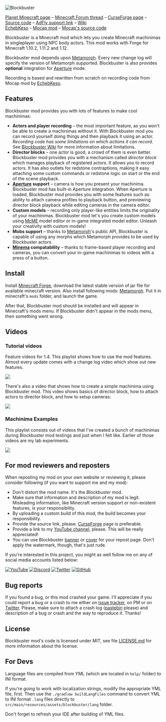 ![Blockbuster](http://i.imgur.com/nqDKg1R.png)

[Planet Minecraft page](http://www.planetminecraft.com/mod/blockbuster-machinima-mod/) – [Minecraft Forum thread](http://www.minecraftforum.net/forums/mapping-and-modding/minecraft-mods/2700216-blockbuster-machinima-studio-mod) – [CurseForge page](https://minecraft.curseforge.com/projects/blockbuster) – [Source code](https://github.com/mchorse/blockbuster) – [AdFly support link](http://adf.ly/15268913/blockbuster-curseforge) – [Wiki](https://github.com/mchorse/blockbuster/wiki)  
[EchebKeso](https://twitter.com/EchebKeso) – [Mocap mod](http://www.minecraftforum.net/forums/mapping-and-modding/minecraft-mods/1445402-minecraft-motion-capture-mod-mocap-16-000) – [Mocap's source code](https://github.com/EchebKeso/Mocap)

Blockbuster is a Minecraft mod which lets you create Minecraft machinimas in singleplayer using NPC body actors. This mod works with Forge for Minecraft 1.10.2, 1.11.2 and 1.12.

Blockbuster mod depends upon [Metamorph](https://minecraft.curseforge.com/projects/metamorph). Every new change log will specify the version of Metamorph supported. Blockbuster is also provides **optional** integration for [Aperture](https://minecraft.curseforge.com/projects/aperture) mode.

Recording is based and rewritten from scratch on recording code from Mocap mod by [EchebKeso](https://twitter.com/EchebKeso).

## Features

Blockbuster mod provides you with lots of features to make cool machinimas:

* **Actors and player recording** – the most important feature, as you won't be able to create a machinimas without it. With Blockbuster mod you can record yourself doing things and then playback it using an actor. *Recording code has some limitations on which actions it can record*. See [Blockbuster Wiki](https://github.com/mchorse/blockbuster/wiki) for more information about limitations.
* **Director blocks** – one actor is good, a crowd of them is even better. Blockbuster mod provides you with a mechanism called *director block* which manages playback of registered actors. It allows you to record actors. It has also outlets for redstone contraptions, making it easy attaching some custom commands or redstone logic on start or the end of the scene playback.
* **[Aperture](https://minecraft.curseforge.com/projects/aperture) support** – camera is how you present your machinima. Blockbuster mod has built-in Aperture integration. When Aperture is loaded, Blockbuster mod provides you with some features such as: ability to attach camera profiles to playback button, and previewing director block playback while editing cameras in the camera editor.
* **Custom models** – recording only player-like entities limits the originality of your machinimas. Blockbuster mod let's you create custom models using [McME](https://mchorse.github.io/mcme/) model editor or in-game integrated model editor. Unleash your creativity with custom models!
* **Mobs support** – thanks to [Metamorph](https://minecraft.curseforge.com/projects/metamorph)'s public API, Blockbuster is capable of using any morphs which Metamorph provides to be used by Blockbuster actors.
* **[Minema](http://www.minecraftforum.net/forums/mapping-and-modding/minecraft-mods/2790594-minema-unofficial-the-smooth-movie-recorder) compatability** – thanks to frame-based player recording and cameras, you can convert your in-game machinimas to videos with a press of a button.

## Install

Install [Minecraft Forge](http://files.minecraftforge.net/), download the latest stable version of jar file for available minecraft version. Also install following mods: [Metamorph](https://minecraft.curseforge.com/projects/metamorph). Put it in minecraft's `mods` folder, and launch the game.

After that, Blockbuster mod should be installed and will appear in Minecraft's mods menu. If Blockbuster didn't appear in the mods menu, then something went wrong. 

## Videos

### Tutorial videos

Feature videos for 1.4. This playlist shows how to use the mod features. Almost every update comes with a change log video which show out new features.

<a href="https://youtu.be/CoJ_6Byh6LA?list=PL6UPd2Tj65nEwg2bfY-NduLihPy6fgnvK"><img src="https://img.youtube.com/vi/CoJ_6Byh6LA/0.jpg"></a> 

There's also a video that shows how to create a simple machinima using Blockbuster mod. This video shows basics of director block, how to attach actors to director block, and how to setup cameras:

<a href="https://youtu.be/cVTIzKzWtqg?list=PL6UPd2Tj65nE0Pmf6GD2Fk3aRGWTGKlZk"><img src="https://img.youtube.com/vi/cVTIzKzWtqg/0.jpg"></a> 

### Machinima Examples

This playlist consists out of videos that I've created a bunch of machinimas during Blockbuster mod testings and just when I felt like. Earlier of those videos are my lab experiments.

<a href="https://youtu.be/FjED5qT80eM?list=PL6UPd2Tj65nFdhjzY-z6yCJuPaEanB2BF"><img src="https://img.youtube.com/vi/FjED5qT80eM/0.jpg"></a> 

## For mod reviewers and reposters

When reposting my mod on your own website or reviewing it, please consider following (if you want to support me and my mod):

* Don't distort the mod name. It's the *Blockbuster* mod.
* Make sure that information and description of my mod is legit. Misleading information, like Minecraft version support or non-existent features, is your responsibility.
* By uploading a custom build of this mod, the build becomes your responsibility.
* Provide the source link, please. [CurseForge](https://minecraft.curseforge.com/projects/blockbuster) page is preferable.
* Provide a link to my [YouTube channel](https://www.youtube.com/channel/UCWVDjAcecHHa8UrEWMRGI8w), please. This will be really appreciated! 
* You can use Blockbuster [banner](http://i.imgur.com/nqDKg1R.png) or [cover](http://i.imgur.com/XgU8Tvx.png) for your repost page. Don't apply the watermark, though, that's just rude.

If you're interested in this project, you might as well follow me on any of social media accounts listed below:

[![YouTube](http://i.imgur.com/yA4qam9.png)](https://www.youtube.com/channel/UCWVDjAcecHHa8UrEWMRGI8w) [![Discord](http://i.imgur.com/gI6JEpJ.png)](https://discord.gg/qfxrqUF) [![Twitter](http://i.imgur.com/6b8vHcX.png)](https://twitter.com/McHorsy) [![GitHub](http://i.imgur.com/DmTn1f1.png)](https://github.com/mchorse)  

## Bug reports

If you found a bug, or this mod crashed your game. I'll appreciate if you could report a bug or a crash to me either on [issue tracker](https://github.com/mchorse/blockbuster/issues/), on PM or on [Twitter](https://twitter.com/McHorsy). Please, make sure to attach a crash log ([pastebin](http://pastebin.com) please) and description of a bug or crash and the way to reproduce it. Thanks! 

## License

Blockbuster mod's code is licensed under MIT, see file [LICENSE.md](./LICENSE.md) for more information about the license.

## For Devs

Language files are compiled from YML (which are located in `help/` folder) to INI format. 

If you're going to work with localization strings, modify the appropriate YML file, first. Then use the `./gradlew buildLangFiles` command to convert YML to INI format `.lang` files directly to `src/main/resources/assets/blockbuster/lang` folder. 

Don't forget to refresh your IDE after building of YML files.